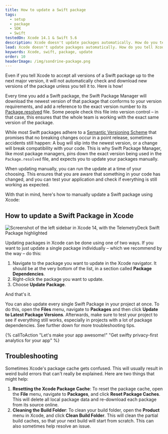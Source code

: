 ```yaml
---
title: How to update a Swift package
tags:
  - setup
  - package
  - SDK
  - Swift
testedOn: Xcode 14.1 & Swift 5.6
description: Xcode doesn't update packages automatically. How do you tell Xcode to update to the newest version of a Swift Package? Or update all packages at once?
lead: Xcode doesn't update packages automatically. How do you tell Xcode to update to the newest version of a Swift Package? Or update all packages at once?
keywords: Xcode, swift, package, update
order: 10
headerImage: /img/sondrine-package.png
---
```


Even if you tell Xcode to accept all versions of a Swift package up to the next major version, it will not automatically check and download new versions of the package unless you tell it to. Here is how!

Every time you add a Swift package, the Swift Package Manager will download the newest version of that package that conforms to your version requirements, and add a reference to the exact version number to its [Package.resolved](https://github.com/apple/swift-package-manager/blob/main/Documentation/Usage.md#resolving-versions-packageresolved-file) file. Some people check this file into version control – in that case, this ensures that the whole team is working with the exact same version of the package.

While most Swift packages adhere to a <a href="https://semver.org">Semantic Versioning Scheme</a> that promises that no breaking changes occur in a point release, sometimes accidents still happen: A bug will slip into the newest version, or a change will break compatibility with your code. This is why Swift Package Manager, like most package managers, pins down the exact version being used in the <code>Package.resolved</code> file, and expects you to update your packages manually.

When updating manually, you can run the update at a time of your choosing. This ensures that you are aware that something in your code has changed, and you can test your application and check if everything is still working as expected.

With that in mind, here's how to manually update a Swift package using Xcode:

## How to update a Swift Package in Xcode

![Screenshot of the left sidebar in Xcode 14, with the TelemetryDeck Swift Package highlighted](/docs/images/update_package.png)

Updating packages in Xcode can be done using one of two ways. If you want to just update a single package individually – which we recommend by the way – do this:

1. Navigate to the package you want to update in the Xcode navigator. It should be at the very bottom of the list, in a section called **Package Dependencies**.
2. Right-click the package you want to update.
3. Choose **Update Package**.

And that's it.

You can also update every single Swift Package in your project at once. To do this, open the **Files** menu, navigate to **Packages** and then click **Update to Latest Package Versions**. Afterwards, make sure to test your project to see if everything still works, especially in projects with a lot of package dependencies. See further down for more troubleshooting tips.

{% callToAction "Let's make your app awesome!" "Get swifty privacy-first analytics for your app" %}

## Troubleshooting

Sometimes Xcode's package cache gets confused. This will usually result in weird build errors that can't really be explained. Here are two things that might help:

1. **Resetting the Xcode Package Cache**: To reset the package cache, open the **File** menu, navigate to **Packages**, and click **Reset Package Caches**. This will delete all local package data and re-download each package from its source online.
2. **Cleaning the Build Folder**: To clean your build folder, open the **Product** menu in Xcode, and click **Clean Build Folder**. This will clean the partial build caches, so that your next build will start from scratch. This can also sometimes help resolve an issue.
